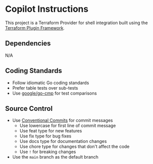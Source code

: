 # Copilot Instructions

This project is a Terraform Provider for shell integration built using the [Terraform Plugin Framework](https://developer.hashicorp.com/terraform/plugin/framework).

## Dependencies

N/A

## Coding Standards

- Follow idiomatic Go coding standards
- Prefer table tests over sub-tests
- Use [google/go-cmp](https://github.com/google/go-cmp) for test comparisons

## Source Control

- Use [Conventional Commits](https://www.conventionalcommits.org/) for commit messages
  - Use lowercase for first line of commit message
  - Use feat type for new features
  - Use fix type for bug fixes
  - Use docs type for documentation changes
  - Use chore type for changes that don't affect the code
  - Use `!` for breaking changes
- Use the `main` branch as the default branch
